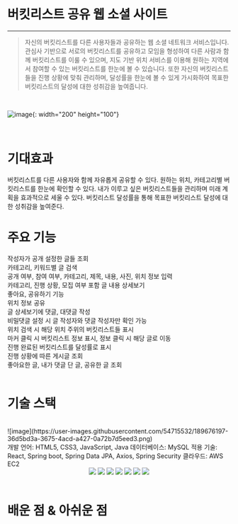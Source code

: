 
# 버킷리스트 공유 웹 소셜 사이트
--------------------
>자신의 버킷리스트를 다른 사용자들과 공유하는 웹 소셜 네트워크 서비스입니다.
>관심사 기반으로 서로의 버킷리스트를 공유하고 모임을 형성하여 다른 사람과 함께 버킷리스트를 이룰 수 있으며,
>지도 기반 위치 서비스를 이용해 원하는 지역에서 참여할 수 있는 버킷리스트를 한눈에 볼 수 있습니다.
>또한 자신의 버킷리스트들을 진행 상황에 맞춰 관리하며, 달성률을 한눈에 볼 수 있게
>가시화하여 목표한 버킷리스트의 달성에 대한 성취감을 높여줍니다.    
<br>

![image](https://user-images.githubusercontent.com/54715532/189676500-abb8b862-dcc2-4e4c-8665-5ef82d042427.png){: width="200" height="100"}


<br>
  
# 기대효과
버킷리스트를 다른 사용자와 함께 자유롭게 공유할 수 있다.
원하는 위치, 카테고리별 버킷리스트를 한눈에 확인할 수 있다.
내가 이루고 싶은 버킷리스트들을 관리하며 미래 계획을 효과적으로 세울 수 있다.
버킷리스트 달성률을 통해 목표한 버킷리스트 달성에 대한 성취감을 높여준다.
<br>
# 주요 기능  
작성자가 공개 설정한 글들 조회  
카테고리, 키워드별 글 검색  
공개 여부, 참여 여부, 카테고리, 제목, 내용, 사진, 위치 정보 입력  
카테고리, 진행 상황, 모집 여부 포함 글 내용 상세보기  
좋아요, 공유하기 기능  
위치 정보 공유  
글 상세보기에 댓글, 대댓글 작성  
비밀댓글 설정 시 글 작성자와 댓글 작성자만 확인 가능  
위치 검색 시 해당 위치 주위의 버킷리스트들 표시  
마커 클릭 시 버킷리스트 정보 표시, 정보 클릭 시 해당 글로 이동  
진행 완료된 버킷리스트를 달성률로 표시  
진행 상황에 따른 게시글 조회  
좋아요한 글, 내가 댓글 단 글, 공유한 글 조회  
<br>
# 기술 스택  
<br>
![image](https://user-images.githubusercontent.com/54715532/189676197-36d5bd3a-3675-4acd-a427-0a72b7d5eed3.png)
<br>
개발 언어: HTML5, CSS3, JavaScript, Java  
데이터베이스: MySQL  
적용 기술: React, Spring boot, Spring Data JPA, Axios, Spring Security  
클라우드: AWS EC2  
<br>
<div align="center">
	<img src="https://img.shields.io/badge/SpringBoot-1572B6?style=flat&logo=SpringBoot&logoColor=white" />
	<img src="https://img.shields.io/badge/React-1572B6?style=flat&logo=React&logoColor=white" />
	<img src="https://img.shields.io/badge/SpringDataJpa-1572B6?style=flat&logo=SpringDataJpa&logoColor=white" />
	<img src="https://img.shields.io/badge/MySQL-1572B6?style=flat&logo=MySQL&logoColor=white" />
	<img src="https://img.shields.io/badge/SpringSecurity-E34F26?style=flat&logo=SpringSecurity&logoColor=white" />
	<img src="https://img.shields.io/badge/Axios-1572B6?style=flat&logo=Axios&logoColor=white" />
	<img src="https://img.shields.io/badge/AWS EC2-1572B6?style=flat&logo=AWS EC2&logoColor=white" />
</div>
<br>

# 배운 점 & 아쉬운 점


